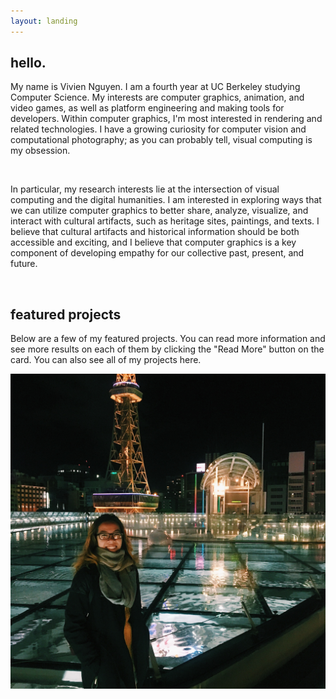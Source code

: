 ```yaml
---
layout: landing
---
```


<div class="row">
<div class="col">
<h2>hello.</h2>

<p>
My name is Vivien Nguyen. I am a fourth year at UC Berkeley studying Computer Science. My interests are computer graphics, animation, and video games, as well as platform engineering and making tools for developers. Within computer graphics, I'm most interested in rendering and related technologies. I have a growing curiosity for computer vision and computational photography; as you can probably tell, visual computing is my obsession.
</p>
<br>
<p>
In particular, my research interests lie at the intersection of visual computing and the digital humanities. I am interested in exploring ways that we can utilize computer graphics to better share, analyze, visualize, and interact with cultural artifacts, such as heritage sites, paintings, and texts. I believe that cultural artifacts and historical information should be both accessible and exciting, and I believe that computer graphics is a key component of developing empathy for our collective past, present, and future.
</p>

<br>

<h2>featured projects</h2>

<p>
Below are a few of my featured projects. You can read more information and see more results on each of them by clicking the "Read More" button on the card. You can also see all of my projects here.
</p>
</div>
<div class="col-md-3">
  <img src="/assets/me.jpg" class="img-fluid">
</div>

</div>
